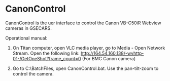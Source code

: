 CanonControl
============

CanonControl is the uer interface to control the Canon VB-C50iR Webview cameras in GSECARS.

Operational manual:

1. On Titan computer, open VLC media player, go to Media - Open Network Stream. Open the following link:
http://164.54.160.138/-wvhttp-01-/GetOneShot?frame_count=0
(For BMC Canon camera)

2. Go to C:\BatchFiles, open CanonControl.bat. Use the pan-tilt-zoom to control the camera.
